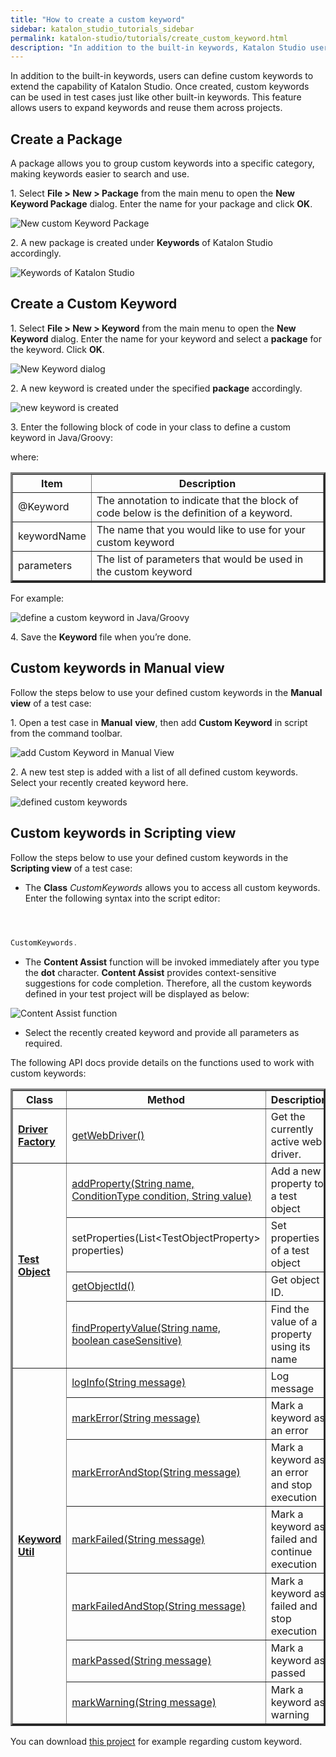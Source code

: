 ```yaml
---
title: "How to create a custom keyword"
sidebar: katalon_studio_tutorials_sidebar
permalink: katalon-studio/tutorials/create_custom_keyword.html
description: "In addition to the built-in keywords, Katalon Studio users can define custom keyword to extend the capability and reuse them across projects"
---
```

In addition to the built-in keywords, users can define custom keywords to extend the capability of Katalon Studio. Once created, custom keywords can be used in test cases just like other built-in keywords. This feature allows users to expand keywords and reuse them across projects.

Create a Package
----------------

A package allows you to group custom keywords into a specific category, making keywords easier to search and use.

1. Select **File > New > Package** from the main menu to open the **New Keyword Package** dialog. Enter the name for your package and click **OK**.

![New custom Keyword Package](../../images/katalon-studio/tutorials/create_custom_keyword/1.-Katalon-Keyword-package.png)

2\. A new package is created under **Keywords** of Katalon Studio accordingly.

![Keywords of Katalon Studio](../../images/katalon-studio/tutorials/create_custom_keyword/2.-Katalon-Keyword.png)

Create a Custom Keyword
-----------------------

1. Select **File > New > Keyword** from the main menu to open the **New Keyword** dialog. Enter the name for your keyword and select a **package** for the keyword. Click **OK**.

![New Keyword dialog](../../images/katalon-studio/tutorials/create_custom_keyword/3.-Katalon-New-Keyword.png)

2. A new keyword is created under the specified **package** accordingly.

![new keyword is created](../../images/katalon-studio/tutorials/create_custom_keyword/4.-Katalon-new-keyword.png)

3. Enter the following block of code in your class to define a custom keyword in Java/Groovy:  

where:

<table style="table-layout: fixed;" border="3"><thead><tr><th style="">Item</th><th style="">Description</th></tr></thead><tbody style=""><tr style=""><td style="">@Keyword</td><td style="">The annotation to indicate that the block of code below is the definition of a keyword.</td></tr><tr style=""><td style="">keywordName</td><td style="">The name that you would like to use for your custom keyword</td></tr><tr style=""><td style="">parameters</td><td style="">The list of parameters that would be used in the custom keyword</td></tr></tbody></table>

For example:

![define a custom keyword in Java/Groovy](../../images/katalon-studio/tutorials/create_custom_keyword/5.-Katalon-keyword-groovy.png)  

4\. Save the **Keyword** file when you’re done.

Custom keywords in Manual view
------------------------------

Follow the steps below to use your defined custom keywords in the **Manual view** of a test case:

1. Open a test case in **Manual** **view**, then add **Custom Keyword** in script from the command toolbar.

![add Custom Keyword in Manual View](../../images/katalon-studio/tutorials/create_custom_keyword/6.-Katalon-Manual-view.png)

2. A new test step is added with a list of all defined custom keywords. Select your recently created keyword here.

![defined custom keywords](../../images/katalon-studio/tutorials/create_custom_keyword/7.-Katalon-new-test-case.png)

Custom keywords in Scripting view
---------------------------------

Follow the steps below to use your defined custom keywords in the **Scripting view** of a test case:

*   The **Class** _CustomKeywords_ allows you to access all custom keywords. Enter the following syntax into the script editor:

```groovy


 
CustomKeywords.

```

*   The **Content Assist** function will be invoked immediately after you type the **dot** character. **Content Assist** provides context-sensitive suggestions for code completion. Therefore, all the custom keywords defined in your test project will be displayed as below:

![Content Assist function](../../images/katalon-studio/tutorials/create_custom_keyword/8.-Katalon-Conten-assist.png)

*   Select the recently created keyword and provide all parameters as required.

The following API docs provide details on the functions used to work with custom keywords:

<table style="table-layout: fixed;" border="3"><thead><tr><th style="">Class</th><th style="">Method</th><th style="">Description</th></tr></thead><tbody style=""><tr style=""><td style=""><span style=""><a href="http://api-docs.katalon.com/studio/v4.6.0.2/api/com/kms/katalon/core/webui/driver/DriverFactory.html" style=""><b style="">Driver Factory</b></a></span></td><td style=""><a href="http://api-docs.katalon.com/studio/v4.6.0.2/api/com/kms/katalon/core/webui/driver/DriverFactory.html#getWebDriver()" style=""><span style="">getWebDriver()</span></a></td><td style=""><span style="">Get the currently active web driver.</span></td></tr><tr style=""><td style="" rowspan="4"><span style=""><a href="http://api-docs.katalon.com/studio/v4.6.0.2/api/com/kms/katalon/core/testobject/TestObject.html" style=""><b style="">Test Object</b></a></span></td><td style=""><a href="http://api-docs.katalon.com/studio/v4.6.0.2/api/com/kms/katalon/core/testobject/TestObject.html#addProperty(java.lang.String,%20com.kms.katalon.core.testobject.ConditionType,%20java.lang.String)" style=""><span style="">addProperty(String name, ConditionType condition, String value)</span></a></td><td style=""><span style="">Add a new property to a test object</span></td></tr><tr style=""><td style=""><span style="">setProperties(List&lt;TestObjectProperty&gt; properties)&nbsp;</span></td><td style=""><span style="">Set properties of a test object</span></td></tr><tr style=""><td style=""><a href="http://api-docs.katalon.com/studio/v4.6.0.2/api/com/kms/katalon/core/testobject/TestObject.html#getObjectId()" style=""><span style="">getObjectId()</span></a></td><td style=""><span style="">Get object ID.</span></td></tr><tr style=""><td style=""><a href="http://api-docs.katalon.com/studio/v4.6.0.2/api/com/kms/katalon/core/testobject/TestObject.html#findPropertyValue(java.lang.String,%20boolean)" style=""><span style="">findPropertyValue(String name, boolean caseSensitive)</span></a></td><td style=""><span style="">Find the value of a property using its name</span></td></tr><tr style=""><td style="" rowspan="7"><span style=""><a href="http://api-docs.katalon.com/studio/v4.6.0.2/api/com/kms/katalon/core/util/KeywordUtil.html" style=""><b style="">Keyword Util</b></a></span></td><td style=""><a href="http://api-docs.katalon.com/studio/v4.6.0.2/api/com/kms/katalon/core/util/KeywordUtil.html#logInfo(java.lang.String)" style=""><span style="">logInfo(String message)</span></a></td><td style=""><span style="">Log message</span></td></tr><tr style=""><td style=""><a href="http://api-docs.katalon.com/studio/v4.6.0.2/api/com/kms/katalon/core/util/KeywordUtil.html#markError(java.lang.String)" style=""><span style="">markError(String message)</span></a></td><td style=""><span style="">Mark a keyword as an error</span></td></tr><tr style=""><td style=""><a href="http://api-docs.katalon.com/studio/v4.6.0.2/api/com/kms/katalon/core/util/KeywordUtil.html#markErrorAndStop(java.lang.String)" style=""><span style="">markErrorAndStop(String message)</span></a></td><td style=""><span style="">Mark a keyword as an error and stop execution</span></td></tr><tr style=""><td style=""><a href="http://api-docs.katalon.com/studio/v4.6.0.2/api/com/kms/katalon/core/util/KeywordUtil.html#markFailed(java.lang.String)" style=""><span style="">markFailed(String message)</span></a></td><td style=""><span style="">Mark a keyword as failed and continue execution</span></td></tr><tr style=""><td style=""><a href="http://api-docs.katalon.com/studio/v4.6.0.2/api/com/kms/katalon/core/util/KeywordUtil.html#markFailedAndStop(java.lang.String)" style=""><span style="">markFailedAndStop(String message)</span></a></td><td style=""><span style="">Mark a keyword as failed and stop execution</span></td></tr><tr style=""><td style=""><a href="http://api-docs.katalon.com/studio/v4.6.0.2/api/com/kms/katalon/core/util/KeywordUtil.html#markPassed(java.lang.String)" style=""><span style="">markPassed(String message)</span></a></td><td style=""><span style="">Mark a keyword as passed</span></td></tr><tr style=""><td style=""><a href="http://api-docs.katalon.com/studio/v4.6.0.2/api/com/kms/katalon/core/util/KeywordUtil.html#markWarning(java.lang.String)" style=""><span style="">markWarning(String message)</span></a></td><td style=""><span style="">Mark a keyword as warning</span></td></tr></tbody></table>

You can download [this project](https://github.com/katalon-studio/CustomKeywords) for example regarding custom keyword.
